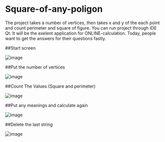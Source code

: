 # Square-of-any-poligon
The project takes a number of vertices, then takes x and y of the each point and count perimeter and square of figure. You can run project through IDE Qt. It will be the exelent application for ONLINE-calculation. Today, people want to get the answers for their questions fastly.


##Start screen



![image](https://user-images.githubusercontent.com/40796923/95568820-5e7d2d00-0a2d-11eb-96cd-eacdd4635917.png)


##Put the number of vertices


![image](https://user-images.githubusercontent.com/40796923/95568682-35f53300-0a2d-11eb-86a9-ab9e62052596.png)


##Count The Values (Square and perimeter)


![image](https://user-images.githubusercontent.com/40796923/95569018-a439f580-0a2d-11eb-929d-948d7302a627.png)


##Put any meanings and calculate again


![image](https://user-images.githubusercontent.com/40796923/95569187-e8c59100-0a2d-11eb-91c1-913b47c6389f.png)


##Delete the last string



![image](https://user-images.githubusercontent.com/40796923/95569260-fda22480-0a2d-11eb-9da9-88c9ad4ff505.png)
